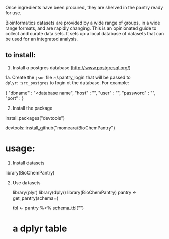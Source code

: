 Once ingredients have been procured, they are shelved in the pantry
ready for use.

Bioinformatics datasets are provided by a wide range of groups, in a
wide range formats, and are rapidly changing. This is an opinionated
guide to collect and curate data sets. It sets up a local database of
datasets that can be used for an integrated analysis.


## to install:
1. Install a postgres database (http://www.postgresql.org/)

1a. Create the `json` file ~/.pantry_login that will be passed to `dplyr::src_postgres` to login ot the database. For example:

  {
      "dbname" : "<database name",
      "host" : "<host>",
      "user" : "<user>",
      "password" : "<password>",
      "port" : <port>
  }     

2. Install the package

  install.packages("devtools")

  devtools::install_github("momeara/BioChemPantry")
  
# usage:

1. Install datasets

  library(BioChemPantry)
  
  
2. Use datasets

   library(plyr)
   library(dplyr)
   library(BioChemPantry)
   pantry <- get_pantry(schema=<dataset>)

   tbl <- pantry %>% schema_tbl("<tbl>")
   # a dplyr table
